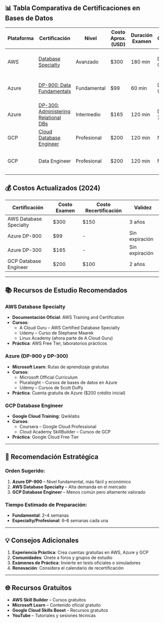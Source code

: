 ## 📊 Tabla Comparativa de Certificaciones en Bases de Datos

| Plataforma | Certificación                         | Nivel       | Costo Aprox. (USD) | Duración Examen | Código | Enfoque Principal                                         |
|------------|----------------------------------------|-------------|--------------------|------------------|--------|-----------------------------------------------------------|
| AWS        | [Database Specialty](https://aws.amazon.com/es/training/classroom/exam-readiness-aws-certified-database-specialty/)                     | Avanzado    | $300               | 180 min          | DBS-C01| Diseño, migración y operación de DBs en AWS              |
| Azure      | [DP-900: Data Fundamentals](https://learn.microsoft.com/es-es/credentials/certifications/azure-data-fundamentals/?practice-assessment-type=certification)              | Fundamental | $99                | 60 min           | DP-900 | Conceptos básicos de datos en Azure                      |
| Azure      | [DP-300: Administering Relational DBs](https://learn.microsoft.com/es-es/credentials/certifications/azure-database-administrator-associate/?practice-assessment-type=certification)   | Intermedio  | $165               | 120 min          | DP-300 | Administración de SQL Server en Azure                   |
| GCP        | [Cloud Database Engineer](https://www.cloudskillsboost.google/paths/22)                | Profesional | $200               | 120 min          | N/A    | Diseño y gestión de DBs en GCP                           |
| GCP        | Data Engineer                          | Profesional | $200               | 120 min          | N/A    | Incluye componentes de bases de datos                    |

 

## 💰 Costos Actualizados (2024)

| Certificación           | Costo Examen | Costo Recertificación | Validez       |
|------------------------|--------------|------------------------|---------------|
| AWS Database Specialty | $300         | $150                   | 3 años        |
| Azure DP-900           | $99          | -                      | Sin expiración|
| Azure DP-300           | $165         | -                      | Sin expiración|
| GCP Database Engineer  | $200         | $100                   | 2 años        |

---

## 📚 Recursos de Estudio Recomendados

### AWS Database Specialty
- **Documentación Oficial**: AWS Training and Certification  
- **Cursos**:
  - A Cloud Guru – AWS Certified Database Specialty  
  - Udemy – Curso de Stephane Maarek  
  - Linux Academy (ahora parte de A Cloud Guru)  
- **Práctica**: AWS Free Tier, laboratorios prácticos  

### Azure (DP-900 y DP-300)
- **Microsoft Learn**: Rutas de aprendizaje gratuitas  
- **Cursos**:
  - Microsoft Official Curriculum  
  - Pluralsight – Cursos de bases de datos en Azure  
  - Udemy – Cursos de Scott Duffy  
- **Práctica**: Cuenta gratuita de Azure ($200 crédito inicial)  

### GCP Database Engineer
- **Google Cloud Training**: Qwiklabs  
- **Cursos**:
  - Coursera – Google Cloud Professional  
  - Cloud Academy SkillBuilder – Cursos de GCP  
- **Práctica**: Google Cloud Free Tier  

---

## 🎯 Recomendación Estratégica

### Orden Sugerido:
1. **Azure DP-900** – Nivel fundamental, más fácil y económico  
2. **AWS Database Specialty** – Alta demanda en el mercado  
3. **GCP Database Engineer** – Menos común pero altamente valorado  

### Tiempo Estimado de Preparación:
- **Fundamental**: 2–4 semanas  
- **Especialty/Profesional**: 6–8 semanas cada una  

---

## 💡 Consejos Adicionales

1. **Experiencia Práctica**: Crea cuentas gratuitas en AWS, Azure y GCP  
2. **Comunidades**: Únete a foros y grupos de estudio  
3. **Exámenes de Práctica**: Invierte en tests oficiales o simuladores  
4. **Renovación**: Considera el calendario de recertificación  

---

## 🌐 Recursos Gratuitos

- **AWS Skill Builder** – Cursos gratuitos  
- **Microsoft Learn** – Contenido oficial gratuito  
- **Google Cloud Skills Boost** – Recursos gratuitos  
- **YouTube** – Tutoriales y sesiones técnicas
